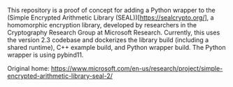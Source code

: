 This repository is a proof of concept for adding a Python wrapper to the (Simple Encrypted Arithmetic Library (SEAL))[https://sealcrypto.org/], a homomorphic encryption library, developed by researchers in the Cryptography Research Group at Microsoft Research. Currently, this uses the version 2.3 codebase and dockerizes the library build (including a shared runtime), C++ example build, and Python wrapper build. The Python wrapper is using pybind11.

Original home: https://www.microsoft.com/en-us/research/project/simple-encrypted-arithmetic-library-seal-2/
